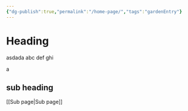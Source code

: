 ```yaml
---
{"dg-publish":true,"permalink":"/home-page/","tags":"gardenEntry"}
---
```



# Heading

asdada abc def ghi



a

## sub heading



[[Sub page\|Sub page]]

